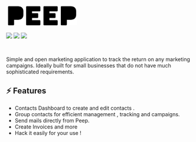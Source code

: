 <p align="center">
<p> </p>
<br>
<img src="./assets/peep-logo.png">
   <br>
   <br>
<img src="https://img.shields.io/badge/WORK%20-IN%20PROGRESS-yellow.svg"/>
<img src="https://img.shields.io/badge/License-MIT%20v3-blue.svg"/>
<img src="https://img.shields.io/badge/Python-3-lightgrey.svg" /    > 

</p>
<br>

Simple and open marketing application to track the return on any marketing campaigns. Ideally built for small businesses that do not have much sophisticated requirements.

## ⚡ Features

 * Contacts Dashboard to create and edit contacts . 
 * Group contacts for efficient management , tracking and campaigns.
 * Send mails directly from Peep.
 * Create Invoices and more
 * Hack it easily for your use !
